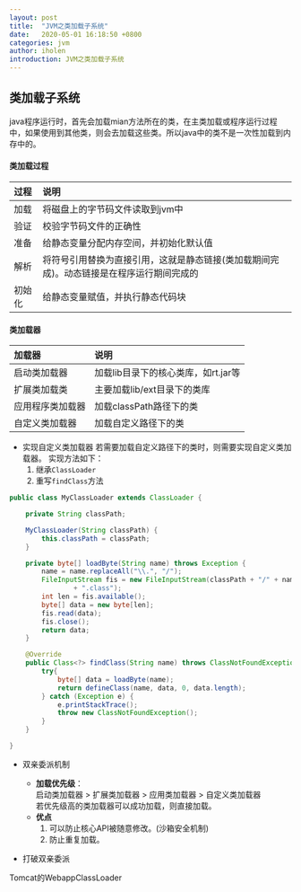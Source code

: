```yaml
---
layout: post
title:  "JVM之类加载子系统"
date:   2020-05-01 16:18:50 +0800
categories: jvm
author: iholen
introduction: JVM之类加载子系统
---
```

## 类加载子系统

java程序运行时，首先会加载mian方法所在的类，在主类加载或程序运行过程中，如果使用到其他类，则会去加载这些类。所以java中的类不是一次性加载到内存中的。

#### 类加载过程

|过程|说明|
|:---|:---|
|加载|将磁盘上的字节码文件读取到jvm中|
|验证|校验字节码文件的正确性|
|准备|给静态变量分配内存空间，并初始化默认值|
|解析|将符号引用替换为直接引用，这就是静态链接(类加载期间完成)。动态链接是在程序运行期间完成的|
|初始化|给静态变量赋值，并执行静态代码块 |

#### 类加载器

|加载器|说明|
|:---|:---|
|启动类加载器|加载lib目录下的核心类库，如rt.jar等|
|扩展类加载类|主要加载lib/ext目录下的类库|
|应用程序类加载器|加载classPath路径下的类|
|自定义类加载器|加载自定义路径下的类|

* 实现自定义类加载器
若需要加载自定义路径下的类时，则需要实现自定义类加载器。
实现方法如下：
    1. 继承`ClassLoader`
    2. 重写`findClass`方法

```java
public class MyClassLoader extends ClassLoader {

    private String classPath;

    MyClassLoader(String classPath) {
        this.classPath = classPath;
    }

    private byte[] loadByte(String name) throws Exception {
        name = name.replaceAll("\\.", "/");
        FileInputStream fis = new FileInputStream(classPath + "/" + name
                + ".class");
        int len = fis.available();
        byte[] data = new byte[len];
        fis.read(data);
        fis.close();
        return data;
    }

    @Override
    public Class<?> findClass(String name) throws ClassNotFoundException {
        try{
            byte[] data = loadByte(name);
            return defineClass(name, data, 0, data.length);
        } catch (Exception e) {
            e.printStackTrace();
            throw new ClassNotFoundException();
        }
    }

}
```

* 双亲委派机制

    * **加载优先级**：<br>
    启动类加载器 > 扩展类加载器 > 应用类加载器 > 自定义类加载器<br>
    若优先级高的类加载器可以成功加载，则直接加载。
    * **优点**<br>
        1. 可以防止核心API被随意修改。(沙箱安全机制)
        2. 防止重复加载。
    
* 打破双亲委派

Tomcat的WebappClassLoader






